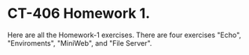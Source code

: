 # CT-406 Homework 1. 
Here are all the Homework-1 exercises. 
There are four exercises "Echo", "Enviroments", "MiniWeb", and "File Server".
